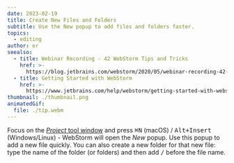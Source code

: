 ```yaml
---
date: 2023-02-19
title: Create New Files and Folders
subtitle: Use the New popup to add files and folders faster.
topics:
  - editing
author: er
seealso:
  - title: Webinar Recording - 42 WebStorm Tips and Tricks
    href: >-
      https://blog.jetbrains.com/webstorm/2020/05/webinar-recording-42-webstorm-tips-and-tricks/
  - title: Getting Started with WebStorm
    href: >-
      https://www.jetbrains.com/help/webstorm/getting-started-with-webstorm.html#
thumbnail: ./thumbnail.png
animatedGif:
  file: ./tip.webm
---
```


Focus on the [_Project_ tool window](https://www.jetbrains.com/help/webstorm/project-tool-window.html) and press <kbd>⌘N</kbd> (macOS) / <kbd>Alt+Insert</kbd> (Windows/Linux) - WebStorm will open the _New_ popup. Use this popup to add a new file quickly. You can also create a new folder for that new file: type the name of the folder (or folders) and then add <kbd>/</kbd> before the file name.
